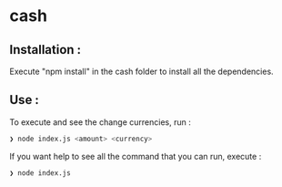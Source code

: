 # cash
## Installation :
Execute "npm install" in the cash folder to install all the dependencies.

## Use :
To execute and see the change currencies, run :
```sh
❯ node index.js <amount> <currency>
```

If you want help to see all the command that you can run, execute : 
```sh
❯ node index.js
```
